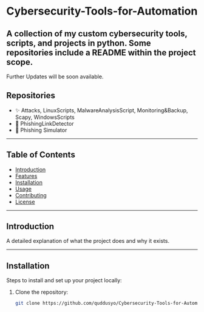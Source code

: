 # Cybersecurity-Tools-for-Automation
A collection of my custom cybersecurity tools, scripts, and projects in python.
Some repositories include a README within the project scope.
---

Further Updates will be soon available.

## Repositories
- ✨ Attacks, LinuxScripts, MalwareAnalysisScript, Monitoring&Backup, Scapy, WindowsScripts
- 🔐 PhishingLinkDetector
- 🌟 Phishing Simulator

---

## Table of Contents
- [Introduction](#introduction)
- [Features](#features)
- [Installation](#installation)
- [Usage](#usage)
- [Contributing](#contributing)
- [License](#license)

---

## Introduction
A detailed explanation of what the project does and why it exists.

---

## Installation
Steps to install and set up your project locally:

1. Clone the repository:
   ```bash
   git clone https://github.com/quddusyo/Cybersecurity-Tools-for-Automation.git
